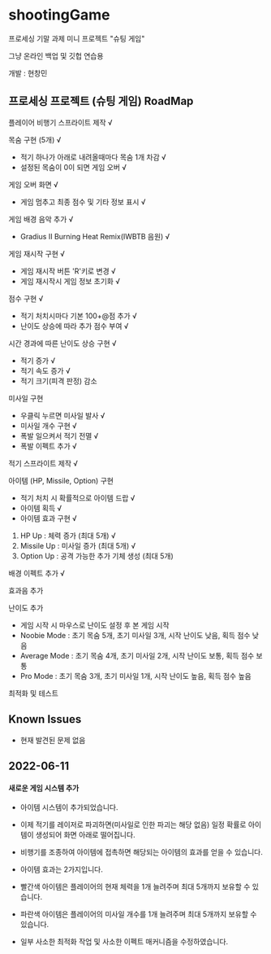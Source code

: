 # shootingGame

프로세싱 기말 과제 미니 프로젝트 "슈팅 게임"

그냥 온라인 백업 및 깃헙 연습용

개발 : 현창민


## 프로세싱 프로젝트 (슈팅 게임) RoadMap

플레이어 비행기 스프라이트 제작 √

목숨 구현 (5개) √
- 적기 하나가 아래로 내려올때마다 목숨 1개 차감 √
- 설정된 목숨이 0이 되면 게임 오버 √

게임 오버 화면 √
- 게임 멈추고 최종 점수 및 기타 정보 표시 √

게임 배경 음악 추가 √
- Gradius II Burning Heat Remix(IWBTB 음원) √

게임 재시작 구현 √
- 게임 재시작 버튼 'R'키로 변경 √
- 게임 재시작시 게임 정보 초기화 √

점수 구현 √
- 적기 처치시마다 기본 100+@점 추가 √
- 난이도 상승에 따라 추가 점수 부여 √

시간 경과에 따른 난이도 상승 구현 √
- 적기 증가 √
- 적기 속도 증가 √
- 적기 크기(피격 판정) 감소 

미사일 구현
- 우클릭 누르면 미사일 발사 √
- 미사일 개수 구현 √
- 폭발 일으켜서 적기 전멸 √
- 폭발 이펙트 추가 √

적기 스프라이트 제작 √

아이템 (HP, Missile, Option) 구현
- 적기 처치 시 확률적으로 아이템 드랍 √
- 아이템 획득 √
- 아이템 효과 구현 √
1. HP Up : 체력 증가 (최대 5개) √
2. Missile Up : 미사일 증가 (최대 5개) √
3. Option Up : 공격 가능한 추가 기체 생성 (최대 5개)

배경 이펙트 추가 √

효과음 추가

난이도 추가
- 게임 시작 시 마우스로 난이도 설정 후 본 게임 시작
- Noobie Mode : 초기 목숨 5개, 초기 미사일 3개, 시작 난이도 낮음, 획득 점수 낮음
- Average Mode : 초기 목숨 4개, 초기 미사일 2개, 시작 난이도 보통, 획득 점수 보통
- Pro Mode : 초기 목숨 3개, 초기 미사일 1개, 시작 난이도 높음, 획득 점수 높음

최적화 및 테스트



## Known Issues

- 현재 발견된 문제 없음

## 2022-06-11
#### 새로운 게임 시스템 추가
- 아이템 시스템이 추가되었습니다.
- 이제 적기를 레이저로 파괴하면(미사일로 인한 파괴는 해당 없음) 일정 확률로 아이템이 생성되어 화면 아래로 떨어집니다.
- 비행기를 조종하여 아이템에 접촉하면 해당되는 아이템의 효과를 얻을 수 있습니다.
- 아이템 효과는 2가지입니다.
- 빨간색 아이템은 플레이어의 현재 체력을 1개 늘려주며 최대 5개까지 보유할 수 있습니다.
- 파란색 아이템은 플레이어의 미사일 개수를 1개 늘려주며 최대 5개까지 보유할 수 있습니다.

- 일부 사소한 최적화 작업 및 사소한 이펙트 매커니즘을 수정하였습니다.

